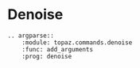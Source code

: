# Denoise

```{eval-rst}
.. argparse::
    :module: topaz.commands.denoise
    :func: add_arguments
    :prog: denoise
```  